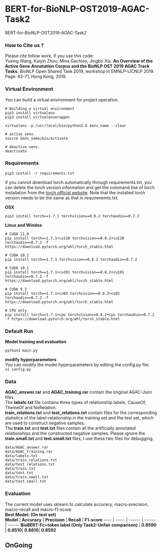 # BERT-for-BioNLP-OST2019-AGAC-Task2
BERT-for-BioNLP-OST2019-AGAC-Task2

### How to Cite us ?  
Please cite follow work, if you use this code:  
Yuxing Wang, Kaiyin Zhou, Mina Gachloo, Jingbo Xia. **An Overview of the Active Gene Annotation Corpus and the BioNLP OST 2019 AGAC Track Tasks.** BioNLP Open Shared Task 2019, workshop in EMNLP-IJCNLP 2019. Page: 62-71, Hong Kong, 2019.  


### Virtual Environment
You can build a virtual environment for project operation.  
```
# Building a virtual environment
pip3 install virtualenv
pip3 install virtualenvwrapper

virtualenv -p /usr/local/bin/python3.6 $env_name --clear  

# active venv.
source $env_name/bin/activate  

# deactive venv.
deactivate
```

### Requirements

```
pip3 install -r requirements.txt
```
If you cannot download torch automatically through requirements.txt, you can delete the torch version information and get the command line of torch installation from the [torch official website](https://pytorch.org/). Note that the installed torch version needs to be the same as that in requirenemts.txt.

**OSX**  
```
pip3 install torch==1.7.1 torchvision==0.8.2 torchaudio==0.7.2
```

**Linux and Windos**  
```
# CUDA 11.0
pip install torch==1.7.1+cu110 torchvision==0.8.2+cu110 torchaudio==0.7.2 -f https://download.pytorch.org/whl/torch_stable.html

# CUDA 10.2
pip install torch==1.7.1 torchvision==0.8.2 torchaudio==0.7.2

# CUDA 10.1
pip install torch==1.7.1+cu101 torchvision==0.8.2+cu101 torchaudio==0.7.2 -f https://download.pytorch.org/whl/torch_stable.html

# CUDA 9.2
pip install torch==1.7.1+cu92 torchvision==0.8.2+cu92 torchaudio==0.7.2 -f https://download.pytorch.org/whl/torch_stable.html

# CPU only
pip install torch==1.7.1+cpu torchvision==0.8.2+cpu torchaudio==0.7.2 -f https://download.pytorch.org/whl/torch_stable.html
```



### Default Run

**Model training and evaluation**
```
python3 main.py
```
**modify hyperparameters**  
You can modify the model hyperparameters by editing the config.py file.  
```vi config.py```



### Data
**AGAC_answer.rar** and **AGAC_training.rar** contain the original AGAC-Json files.  
The **labels.txt** file contains three types of relationship labels, CauseOf, ThemeOf and NoRelation.  
**train_relations.txt** and **test_relations.txt** contain files for the corresponding statistics of the label-relationship in the training set and the test set, which are used to construct negative samples.  
The **train.txt** and **test.txt** files contain all the artificially annotated relationships and the constructed negative samples.
Please ignore the **train.small.txt** and **test.small.txt** files, I use these two files for debugging.  
```
data/AGAC_answer.rar
data/AGAC_training.rar
data/labels.txt
data/train_relations.txt
data/test_relations.txt
data/train.txt
data/test.txt
data/train.small.txt
data/test.small.txt
```

### Evaluation
The current model uses sklearn to calculate accuracy, macro-precision, macro-recall and macro-f1-score  
**Best Model: (On test set)**   
 **Model** | **Accuracy**  | **Precision** | **Recall**    | **F1-score**
 ---- | ----- | ------  | ------    | ------ 
 **BioBERT-Fc+token label (Only Task2-Unfair comparison)**  | **0.8590** | **0.8510**| **0.8810**| **0.8592**

## OnGoing


